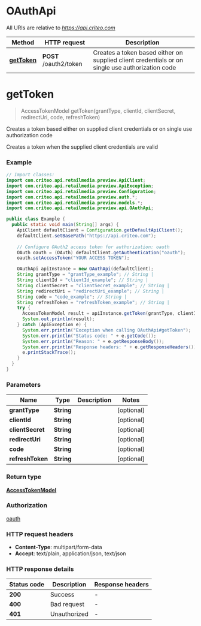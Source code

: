 # OAuthApi

All URIs are relative to *https://api.criteo.com*

Method | HTTP request | Description
------------- | ------------- | -------------
[**getToken**](OAuthApi.md#getToken) | **POST** /oauth2/token | Creates a token based either on supplied client credentials or on single use authorization code


<a name="getToken"></a>
# **getToken**
> AccessTokenModel getToken(grantType, clientId, clientSecret, redirectUri, code, refreshToken)

Creates a token based either on supplied client credentials or on single use authorization code

Creates a token when the supplied client credentials are valid

### Example
```java
// Import classes:
import com.criteo.api.retailmedia.preview.ApiClient;
import com.criteo.api.retailmedia.preview.ApiException;
import com.criteo.api.retailmedia.preview.Configuration;
import com.criteo.api.retailmedia.preview.auth.*;
import com.criteo.api.retailmedia.preview.models.*;
import com.criteo.api.retailmedia.preview.api.OAuthApi;

public class Example {
  public static void main(String[] args) {
    ApiClient defaultClient = Configuration.getDefaultApiClient();
    defaultClient.setBasePath("https://api.criteo.com");
    
    // Configure OAuth2 access token for authorization: oauth
    OAuth oauth = (OAuth) defaultClient.getAuthentication("oauth");
    oauth.setAccessToken("YOUR ACCESS TOKEN");

    OAuthApi apiInstance = new OAuthApi(defaultClient);
    String grantType = "grantType_example"; // String | 
    String clientId = "clientId_example"; // String | 
    String clientSecret = "clientSecret_example"; // String | 
    String redirectUri = "redirectUri_example"; // String | 
    String code = "code_example"; // String | 
    String refreshToken = "refreshToken_example"; // String | 
    try {
      AccessTokenModel result = apiInstance.getToken(grantType, clientId, clientSecret, redirectUri, code, refreshToken);
      System.out.println(result);
    } catch (ApiException e) {
      System.err.println("Exception when calling OAuthApi#getToken");
      System.err.println("Status code: " + e.getCode());
      System.err.println("Reason: " + e.getResponseBody());
      System.err.println("Response headers: " + e.getResponseHeaders());
      e.printStackTrace();
    }
  }
}
```

### Parameters

Name | Type | Description  | Notes
------------- | ------------- | ------------- | -------------
 **grantType** | **String**|  | [optional]
 **clientId** | **String**|  | [optional]
 **clientSecret** | **String**|  | [optional]
 **redirectUri** | **String**|  | [optional]
 **code** | **String**|  | [optional]
 **refreshToken** | **String**|  | [optional]

### Return type

[**AccessTokenModel**](AccessTokenModel.md)

### Authorization

[oauth](../README.md#oauth)

### HTTP request headers

 - **Content-Type**: multipart/form-data
 - **Accept**: text/plain, application/json, text/json

### HTTP response details
| Status code | Description | Response headers |
|-------------|-------------|------------------|
**200** | Success |  -  |
**400** | Bad request |  -  |
**401** | Unauthorized |  -  |

